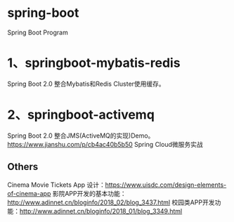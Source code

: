 # spring-boot
Spring Boot Program

# 1、springboot-mybatis-redis
Spring Boot 2.0 整合Mybatis和Redis Cluster使用缓存。

# 2、springboot-activemq
Spring Boot 2.0 整合JMS(ActiveMQ的实现)Demo。
https://www.jianshu.com/p/cb4ac40b5b50 Spring Cloud微服务实战







## Others
Cinema Movie Tickets App 设计：https://www.uisdc.com/design-elements-of-cinema-app
影院APP开发的基本功能：http://www.adinnet.cn/bloginfo/2018_02/blog_3437.html
校园类APP开发功能：http://www.adinnet.cn/bloginfo/2018_01/blog_3349.html

